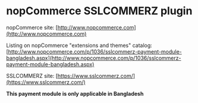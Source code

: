 # nopCommerce SSLCOMMERZ plugin

nopCommerce site: [http://www.nopcommerce.com](http://www.nopcommerce.com)

Listing on nopCommerce "extensions and themes" catalog: [http://www.nopcommerce.com/p/1036/sslcommerz-payment-module-bangladesh.aspx](http://www.nopcommerce.com/p/1036/sslcommerz-payment-module-bangladesh.aspx)

SSLCOMMERZ site: [https://www.sslcommerz.com/](https://www.sslcommerz.com/)

**This payment module is only applicable in Bangladesh**
